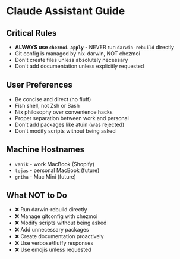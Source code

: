 # Claude Assistant Guide

## Critical Rules
- **ALWAYS use `chezmoi apply`** - NEVER run `darwin-rebuild` directly
- Git config is managed by nix-darwin, NOT chezmoi
- Don't create files unless absolutely necessary
- Don't add documentation unless explicitly requested

## User Preferences
- Be concise and direct (no fluff)
- Fish shell, not Zsh or Bash
- Nix philosophy over convenience hacks
- Proper separation between work and personal
- Don't add packages like atuin (was rejected)
- Don't modify scripts without being asked

## Machine Hostnames
- `vanik` - work MacBook (Shopify)
- `tejas` - personal MacBook (future)
- `griha` - Mac Mini (future)

## What NOT to Do
- ❌ Run darwin-rebuild directly
- ❌ Manage gitconfig with chezmoi
- ❌ Modify scripts without being asked
- ❌ Add unnecessary packages
- ❌ Create documentation proactively
- ❌ Use verbose/fluffy responses
- ❌ Use emojis unless requested